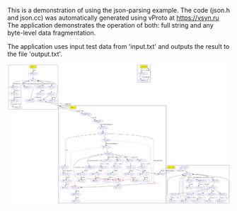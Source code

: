 This is a demonstration of using the json-parsing example.
The code (json.h and json.cc) was automatically generated using vProto at https://vsyn.ru
The application demonstrates the operation of both: full string and any byte-level data fragmentation.

The application uses input test data from 'input.txt' and outputs the result to the file 'output.txt'.

![](json.png)
